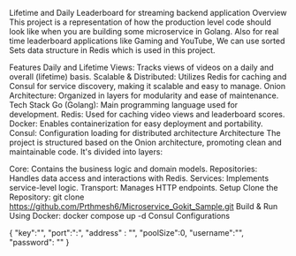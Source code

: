 Lifetime and Daily Leaderboard for streaming backend application
Overview
This project is a representation of how the production level code should look like when you are building some microservice in Golang. Also for real time leaderboard applications like Gaming and YouTube, We can use sorted Sets data structure in Redis which is used in this project.

Features
Daily and Lifetime Views: Tracks views of videos on a daily and overall (lifetime) basis.
Scalable & Distributed: Utilizes Redis for caching and Consul for service discovery, making it scalable and easy to manage.
Onion Architecture: Organized in layers for modularity and ease of maintenance.
Tech Stack
Go (Golang): Main programming language used for development.
Redis: Used for caching video views and leaderboard scores.
Docker: Enables containerization for easy deployment and portability.
Consul: Configuration loading for distributed architecture
Architecture
The project is structured based on the Onion architecture, promoting clean and maintainable code. It's divided into layers:

Core: Contains the business logic and domain models.
Repositories: Handles data access and interactions with Redis.
Services: Implements service-level logic.
Transport: Manages HTTP endpoints.
Setup
Clone the Repository:
git clone https://github.com/Prthmesh6/Microservice_Gokit_Sample.git
Build & Run Using Docker:
docker compose up -d
Consul Configurations

{
      "key":"",
      "port":":",
      "address" : "",
      "poolSize":0,
      "username":"",
      "password": ""
}